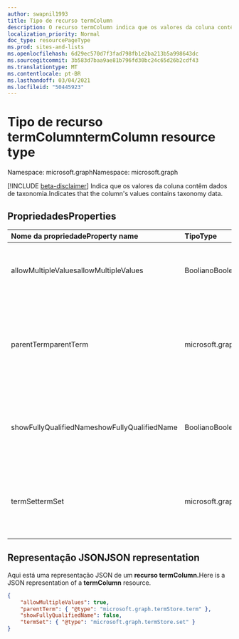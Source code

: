 ```yaml
---
author: swapnil1993
title: Tipo de recurso termColumn
description: O recurso termColumn indica que os valores da coluna contêm dados de taxonomia.
localization_priority: Normal
doc_type: resourcePageType
ms.prod: sites-and-lists
ms.openlocfilehash: 6d29ec570d7f3fad798fb1e2ba213b5a998643dc
ms.sourcegitcommit: 3b583d7baa9ae81b796fd30bc24c65d26b2cdf43
ms.translationtype: MT
ms.contentlocale: pt-BR
ms.lasthandoff: 03/04/2021
ms.locfileid: "50445923"
---
```

# <a name="termcolumn-resource-type"></a><span data-ttu-id="231d3-103">Tipo de recurso termColumn</span><span class="sxs-lookup"><span data-stu-id="231d3-103">termColumn resource type</span></span>

<span data-ttu-id="231d3-104">Namespace: microsoft.graph</span><span class="sxs-lookup"><span data-stu-id="231d3-104">Namespace: microsoft.graph</span></span>

[!INCLUDE [beta-disclaimer](../../includes/beta-disclaimer.md)]
<span data-ttu-id="231d3-105">Indica que os valores da coluna contêm dados de taxonomia.</span><span class="sxs-lookup"><span data-stu-id="231d3-105">Indicates that the column's values contains taxonomy data.</span></span>

## <a name="properties"></a><span data-ttu-id="231d3-106">Propriedades</span><span class="sxs-lookup"><span data-stu-id="231d3-106">Properties</span></span>

| <span data-ttu-id="231d3-107">Nome da propriedade</span><span class="sxs-lookup"><span data-stu-id="231d3-107">Property name</span></span> | <span data-ttu-id="231d3-108">Tipo</span><span class="sxs-lookup"><span data-stu-id="231d3-108">Type</span></span>   | <span data-ttu-id="231d3-109">Descrição</span><span class="sxs-lookup"><span data-stu-id="231d3-109">Description</span></span>
|:--------------|:-------|:----------------------------------------------------
| <span data-ttu-id="231d3-110">allowMultipleValues</span><span class="sxs-lookup"><span data-stu-id="231d3-110">allowMultipleValues</span></span> | <span data-ttu-id="231d3-111">Booliano</span><span class="sxs-lookup"><span data-stu-id="231d3-111">Boolean</span></span> | <span data-ttu-id="231d3-112">Especifica se a coluna permitirá mais de um valor</span><span class="sxs-lookup"><span data-stu-id="231d3-112">Specifies whether the column will allow more than one value</span></span>   
| <span data-ttu-id="231d3-113">parentTerm</span><span class="sxs-lookup"><span data-stu-id="231d3-113">parentTerm</span></span>     | <span data-ttu-id="231d3-114">microsoft.graph.termStore.term</span><span class="sxs-lookup"><span data-stu-id="231d3-114">microsoft.graph.termStore.term</span></span> | <span data-ttu-id="231d3-115">Especifica o guid do termo cujos filhos podem ser selecionados como o valor da coluna.</span><span class="sxs-lookup"><span data-stu-id="231d3-115">Specifies the term guid whose children can be selected as column's value.</span></span>  
| <span data-ttu-id="231d3-116">showFullyQualifiedName</span><span class="sxs-lookup"><span data-stu-id="231d3-116">showFullyQualifiedName</span></span> | <span data-ttu-id="231d3-117">Booliano</span><span class="sxs-lookup"><span data-stu-id="231d3-117">Boolean</span></span> | <span data-ttu-id="231d3-118">Especifica se o caminho do termo inteiro será exibido ou somente o rótulo do termo.</span><span class="sxs-lookup"><span data-stu-id="231d3-118">Specifies whether to display the entire term path or only the term label.</span></span>  
| <span data-ttu-id="231d3-119">termSet</span><span class="sxs-lookup"><span data-stu-id="231d3-119">termSet</span></span>      | <span data-ttu-id="231d3-120">microsoft.graph.termStore.set</span><span class="sxs-lookup"><span data-stu-id="231d3-120">microsoft.graph.termStore.set</span></span> | <span data-ttu-id="231d3-121">Termset cujos filhos podem ser selecionados como o valor da coluna.</span><span class="sxs-lookup"><span data-stu-id="231d3-121">Termset whose children can be selected as column's value.</span></span> 

## <a name="json-representation"></a><span data-ttu-id="231d3-122">Representação JSON</span><span class="sxs-lookup"><span data-stu-id="231d3-122">JSON representation</span></span>

<span data-ttu-id="231d3-123">Aqui está uma representação JSON de um **recurso termColumn.**</span><span class="sxs-lookup"><span data-stu-id="231d3-123">Here is a JSON representation of a **termColumn** resource.</span></span>
<!-- { "blockType": "resource", "@odata.type": "microsoft.graph.termColumn" } -->

```json
{
    "allowMultipleValues": true,
    "parentTerm": { "@type": "microsoft.graph.termStore.term" },
    "showFullyQualifiedName": false,
    "termSet": { "@type": "microsoft.graph.termStore.set" }
}
```

